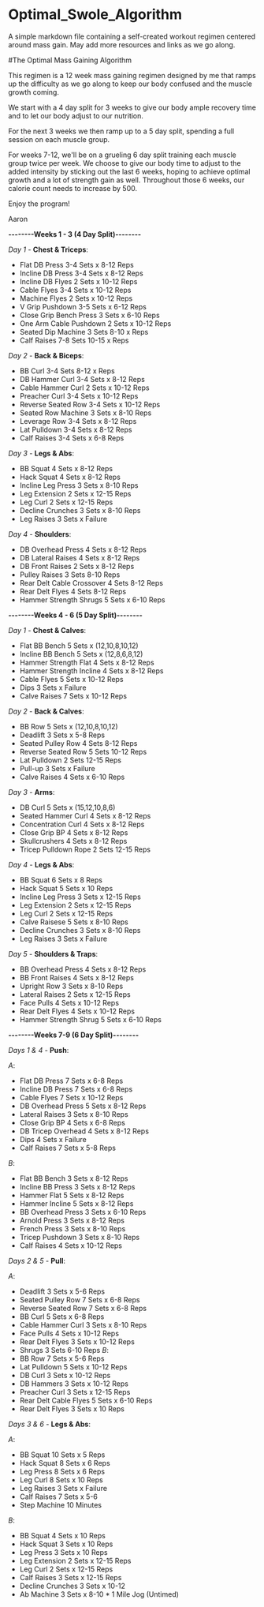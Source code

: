 # Optimal_Swole_Algorithm
A simple markdown file containing a self-created workout regimen centered around mass gain. May add more resources and links as we go along.

#The Optimal Mass Gaining Algorithm

This regimen is a 12 week mass gaining regimen designed by me that ramps up the difficulty as we go along to keep our body confused and the muscle growth coming.

We start with a 4 day split for 3 weeks to give our body ample recovery time and to let our body adjust to our nutrition.

For the next 3 weeks we then ramp up to a 5 day split, spending a full session on each muscle group.

For weeks 7-12, we'll be on a grueling 6 day split training each muscle group twice per week. We choose to give our body time to adjust to the added intensity by sticking out the last 6 weeks, hoping to achieve optimal growth and a lot of strength gain as well. Throughout those 6 weeks, our calorie count needs to increase by 500.

Enjoy the program!

Aaron

**--------Weeks 1 - 3 (4 Day Split)--------**

*Day 1* - **Chest & Triceps**: 
* Flat DB Press 3-4 Sets x 8-12 Reps
* Incline DB Press 3-4 Sets x 8-12 Reps 
* Incline DB Flyes 2 Sets x 10-12 Reps
* Cable Flyes 3-4 Sets x 10-12 Reps 
* Machine Flyes 2 Sets x 10-12 Reps 
* V Grip Pushdown 3-5 Sets x 6-12 Reps 
* Close Grip Bench Press 3 Sets x 6-10 Reps 
* One Arm Cable Pushdown 2 Sets x 10-12 Reps 
* Seated Dip Machine 3 Sets 8-10 x Reps 
* Calf Raises 7-8 Sets 10-15 x Reps

*Day 2* - **Back & Biceps**: 
* BB Curl 3-4 Sets 8-12 x Reps 
* DB Hammer Curl 3-4 Sets x 8-12 Reps 
* Cable Hammer Curl 2 Sets x 10-12 Reps 
* Preacher Curl 3-4 Sets x 10-12 Reps 
* Reverse Seated Row 3-4 Sets x 10-12 Reps 
* Seated Row Machine 3 Sets x 8-10 Reps 
* Leverage Row 3-4 Sets x 8-12 Reps 
* Lat Pulldown 3-4 Sets x 8-12 Reps 
* Calf Raises 3-4 Sets x 6-8 Reps

*Day 3* - **Legs & Abs**: 
* BB Squat 4 Sets x 8-12 Reps 
* Hack Squat 4 Sets x 8-12 Reps 
* Incline Leg Press 3 Sets x 8-10 Reps 
* Leg Extension 2 Sets x 12-15 Reps 
* Leg Curl 2 Sets x 12-15 Reps 
* Decline Crunches 3 Sets x 8-10 Reps 
* Leg Raises 3 Sets x Failure

*Day 4* - **Shoulders**: 
* DB Overhead Press 4 Sets x 8-12 Reps 
* DB Lateral Raises 4 Sets x 8-12 Reps 
* DB Front Raises 2 Sets x 8-12 Reps 
* Pulley Raises 3 Sets 8-10 Reps 
* Rear Delt Cable Crossover 4 Sets 8-12 Reps 
* Rear Delt Flyes 4 Sets 8-12 Reps 
* Hammer Strength Shrugs 5 Sets x 6-10 Reps

**--------Weeks 4 - 6 (5 Day Split)--------**

*Day 1* - **Chest & Calves**: 
* Flat BB Bench 5 Sets x (12,10,8,10,12) 
* Incline BB Bench 5 Sets x (12,8,6,8,12) 
* Hammer Strength Flat 4 Sets x 8-12 Reps
* Hammer Strength Incline 4 Sets x 8-12 Reps 
* Cable Flyes 5 Sets x 10-12 Reps 
* Dips 3 Sets x Failure 
* Calve Raises 7 Sets x 10-12 Reps

*Day 2* - **Back & Calves**: 
* BB Row 5 Sets x (12,10,8,10,12)
* Deadlift 3 Sets x 5-8 Reps 
* Seated Pulley Row 4 Sets 8-12 Reps 
* Reverse Seated Row 5 Sets 10-12 Reps 
* Lat Pulldown 2 Sets 12-15 Reps 
* Pull-up 3 Sets x Failure 
* Calve Raises 4 Sets x 6-10 Reps

*Day 3* - **Arms**: 
* DB Curl 5 Sets x (15,12,10,8,6) 
* Seated Hammer Curl 4 Sets x 8-12 Reps 
* Concentration Curl 4 Sets x 8-12 Reps 
* Close Grip BP 4 Sets x 8-12 Reps 
* Skullcrushers 4 Sets x 8-12 Reps 
* Tricep Pulldown Rope 2 Sets 12-15 Reps 

*Day 4* - **Legs & Abs**: 
* BB Squat 6 Sets x 8 Reps 
* Hack Squat 5 Sets x 10 Reps 
* Incline Leg Press 3 Sets x 12-15 Reps 
* Leg Extension 2 Sets x 12-15 Reps 
* Leg Curl 2 Sets x 12-15 Reps 
* Calve Raisese 5 Sets x 8-10 Reps 
* Decline Crunches 3 Sets x 8-10 Reps 
* Leg Raises 3 Sets x Failure

*Day 5* - **Shoulders & Traps**: 
* BB Overhead Press 4 Sets x 8-12 Reps 
* BB Front Raises 4 Sets x 8-12 Reps
* Upright Row 3 Sets x 8-10 Reps 
* Lateral Raises 2 Sets x 12-15 Reps 
* Face Pulls 4 Sets x 10-12 Reps 
* Rear Delt Flyes 4 Sets x 10-12 Reps 
* Hammer Strength Shrug 5 Sets x 6-10 Reps

**--------Weeks 7-9 (6 Day Split)--------**

*Days 1 & 4* - **Push**: 
 
 *A*: 
  * Flat DB Press 7 Sets x 6-8 Reps
  * Incline DB Press 7 Sets x 6-8 Reps 
  * Cable Flyes 7 Sets x 10-12 Reps 
  * DB Overhead Press 5 Sets x 8-12 Reps 
  * Lateral Raises 3 Sets x 8-10 Reps 
  * Close Grip BP 4 Sets x 6-8 Reps 
  * DB Tricep Overhead 4 Sets x 8-12 Reps 
  * Dips 4 Sets x Failure 
  * Calf Raises 7 Sets x 5-8 Reps 
 
 *B*: 
 * Flat BB Bench 3 Sets x 8-12 Reps 
 * Incline BB Press 3 Sets x 8-12 Reps
 * Hammer Flat 5 Sets x 8-12 Reps 
 * Hammer Incline 5 Sets x 8-12 Reps
 * BB Overhead Press 3 Sets x 6-10 Reps
 * Arnold Press 3 Sets x 8-12 Reps 
 * French Press 3 Sets x 8-10 Reps 
 * Tricep Pushdown 3 Sets x 8-10 Reps 
 * Calf Raises 4 Sets x 10-12 Reps

*Days 2 & 5* - **Pull**:
 
 *A*: 
 * Deadlift 3 Sets x 5-6 Reps
 * Seated Pulley Row 7 Sets x 6-8 Reps
 * Reverse Seated Row 7 Sets x 6-8 Reps 
 * BB Curl 5 Sets x 6-8 Reps 
 * Cable Hammer Curl 3 Sets x 8-10 Reps 
 * Face Pulls 4 Sets x 10-12 Reps 
 * Rear Delt Flyes 3 Sets x 10-12 Reps
 * Shrugs 3 Sets 6-10 Reps 
 *B*: 
 * BB Row 7 Sets x 5-6 Reps
 * Lat Pulldown 5 Sets x 10-12 Reps 
 * DB Curl 3 Sets x 10-12 Reps
 * DB Hammers 3 Sets x 10-12 Reps
 * Preacher Curl 3 Sets x 12-15 Reps
 * Rear Delt Cable Flyes 5 Sets x 6-10 Reps 
 * Rear Delt Flyes 3 Sets x 10 Reps

*Days 3 & 6* - **Legs & Abs**: 
 
 *A*: 
 * BB Squat 10 Sets x 5 Reps 
 * Hack Squat 8 Sets x 6 Reps
 * Leg Press 8 Sets x 6 Reps 
 * Leg Curl 8 Sets x 10 Reps
 * Leg Raises 3 Sets x Failure 
 * Calf Raises 7 Sets x 5-6
 * Step Machine 10 Minutes 
 
 *B*: 
 * BB Squat 4 Sets x 10 Reps
 * Hack Squat 3 Sets x 10 Reps 
 * Leg Press 3 Sets x 10 Reps
 * Leg Extension 2 Sets x 12-15 Reps 
 * Leg Curl 2 Sets x 12-15 Reps
 * Calf Raises 3 Sets x 12-15 Reps
 * Decline Crunches 3 Sets x 10-12 
 * Ab Machine 3 Sets x 8-10 * 1 Mile Jog (Untimed)
